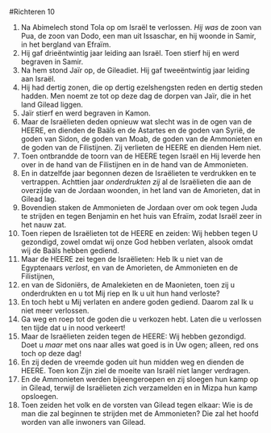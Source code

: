 #Richteren 10
1. Na Abimelech stond Tola op om Israël te verlossen. *Hij was* de zoon van Pua, de zoon van Dodo, een man uit Issaschar, en hij woonde in Samir, in het bergland van Efraïm.
2. Hij gaf drieëntwintig jaar leiding aan Israël. Toen stierf hij en werd begraven in Samir.
3. Na hem stond Jaïr op, de Gileadiet. Hij gaf tweeëntwintig jaar leiding aan Israël.
4. Hij had dertig zonen, die op dertig ezelshengsten reden en dertig steden hadden. Men noemt ze tot op deze dag de dorpen van Jaïr, die in het land Gilead liggen.
5. Jaïr stierf en werd begraven in Kamon.
6. Maar de Israëlieten deden opnieuw wat slecht was in de ogen van de HEERE, en dienden de Baäls en de Astartes en de goden van Syrië, de goden van Sidon, de goden van Moab, de goden van de Ammonieten en de goden van de Filistijnen. Zij verlieten de HEERE en dienden Hem niet.
7. Toen ontbrandde de toorn van de HEERE tegen Israël en Hij leverde hen over in de hand van de Filistijnen en in de hand van de Ammonieten.
8. En in datzelfde jaar begonnen dezen de Israëlieten te verdrukken en te vertrappen. Achttien jaar *onderdrukten zij* al de Israëlieten die aan de overzijde van de Jordaan woonden, in het land van de Amorieten, dat in Gilead lag.
9. Bovendien staken de Ammonieten de Jordaan over om ook tegen Juda te strijden en tegen Benjamin en het huis van Efraïm, zodat Israël zeer in het nauw zat.
10. Toen riepen de Israëlieten tot de HEERE en zeiden: Wij hebben tegen U gezondigd, zowel omdat wij onze God hebben verlaten, alsook omdat wij de Baäls hebben gediend.
11. Maar de HEERE zei tegen de Israëlieten: Heb Ik u niet van de Egyptenaars *verlost*, en van de Amorieten, de Ammonieten en de Filistijnen,
12. en van de Sidoniërs, de Amalekieten en de Maonieten, toen zij u onderdrukten en u tot Mij riep en Ik u uit hun hand verloste?
13. En toch hebt u Mij verlaten en andere goden gediend. Daarom zal Ik u niet meer verlossen.
14. Ga weg en roep tot de goden die u verkozen hebt. Laten die u verlossen ten tijde dat u in nood verkeert!
15. Maar de Israëlieten zeiden tegen de HEERE: Wij hebben gezondigd. Doet u *maar* met ons naar alles wat goed is in Uw ogen; alleen, red ons toch op deze dag!
16. En zij deden de vreemde goden uit hun midden weg en dienden de HEERE. Toen kon Zijn ziel de moeite van Israël niet langer verdragen.
17. En de Ammonieten werden bijeengeroepen en zij sloegen hun kamp op in Gilead, terwijl de Israëlieten zich verzamelden en in Mizpa hun kamp opsloegen.
18. Toen zeiden het volk en de vorsten van Gilead tegen elkaar: Wie is de man die zal beginnen te strijden met de Ammonieten? Die zal het hoofd worden van alle inwoners van Gilead.
